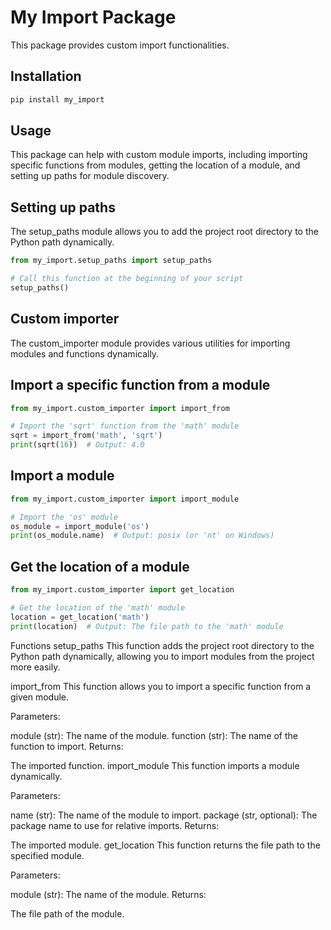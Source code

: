 # My Import Package

This package provides custom import functionalities.

## Installation

```bash
pip install my_import
```
## Usage
This package can help with custom module imports, including importing specific functions from modules, getting the location of a module, and setting up paths for module discovery.

## Setting up paths
The setup_paths module allows you to add the project root directory to the Python path dynamically.
```python
from my_import.setup_paths import setup_paths

# Call this function at the beginning of your script
setup_paths()
```

## Custom importer
The custom_importer module provides various utilities for importing modules and functions dynamically.

## Import a specific function from a module
```python
from my_import.custom_importer import import_from

# Import the 'sqrt' function from the 'math' module
sqrt = import_from('math', 'sqrt')
print(sqrt(16))  # Output: 4.0
```
## Import a module
```python
from my_import.custom_importer import import_module

# Import the 'os' module
os_module = import_module('os')
print(os_module.name)  # Output: posix (or 'nt' on Windows)
```
## Get the location of a module
```python
from my_import.custom_importer import get_location

# Get the location of the 'math' module
location = get_location('math')
print(location)  # Output: The file path to the 'math' module
```
Functions
setup_paths
This function adds the project root directory to the Python path dynamically, allowing you to import modules from the project more easily.

import_from
This function allows you to import a specific function from a given module.

Parameters:

module (str): The name of the module.
function (str): The name of the function to import.
Returns:

The imported function.
import_module
This function imports a module dynamically.

Parameters:

name (str): The name of the module to import.
package (str, optional): The package name to use for relative imports.
Returns:

The imported module.
get_location
This function returns the file path to the specified module.

Parameters:

module (str): The name of the module.
Returns:

The file path of the module.
